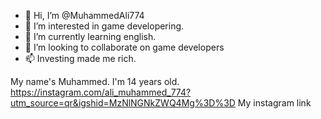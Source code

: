 - 👋 Hi, I’m @MuhammedAli774
- 👀 I’m interested in game developering.
- 🌱 I’m currently learning english.
- 💞️ I’m looking to collaborate on game developers
- 📫 Investing made me rich.

<!---
MuhammedAli774/MuhammedAli774 is a ✨ special ✨ repository because its `README.md` (this file) appears on your GitHub profile.
You can click the Preview link to take a look at your changes.
--->
My name's Muhammed. I'm 14 years old.
https://instagram.com/ali_muhammed_774?utm_source=qr&igshid=MzNlNGNkZWQ4Mg%3D%3D
My instagram link
